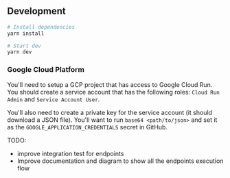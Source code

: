 ## Development

```sh
# Install dependencies
yarn install

# Start dev
yarn dev
```

### Google Cloud Platform

You'll need to setup a GCP project that has access to Google Cloud Run. You should create a service account that has the following roles: `Cloud Run Admin` and `Service Account User`.

You'll also need to create a private key for the service account (it should download a JSON file). You'll want to run `base64 <path/to/json>` and set it as the `GOOGLE_APPLICATION_CREDENTIALS` secret in GitHub.


TODO:
- improve integration test for endpoints
- Improve documentation and diagram to show all the endpoints execution flow